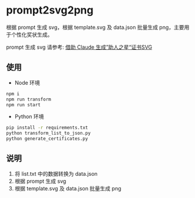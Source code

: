 # prompt2svg2png

根据 prompt 生成 svg，根据 template.svg 及 data.json 批量生成 png，主要用于个性化奖状生成。

prompt 生成 svg 请参考: [借助 Claude 生成”助人之星“证书SVG](https://zishu-co.feishu.cn/docx/Mi8ddwydnoxsyexS7FMchSbfnWS?from=from_copylink)

## 使用

- Node 环境

```bash
npm i
npm run transform
npm run start
```

- Python 环境

```bash
pip install -r requirements.txt
python transform_list_to_json.py
python generate_certificates.py
```

## 说明

1. 将 list.txt 中的数据转换为 data.json
2. 根据 prompt 生成 svg
3. 根据 template.svg 及 data.json 批量生成 png
